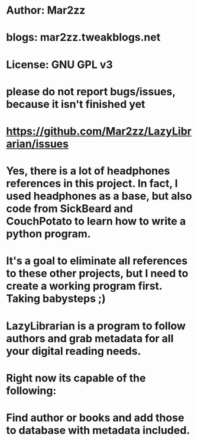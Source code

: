 # Author:  Mar2zz
# blogs: mar2zz.tweakblogs.net
# License: GNU GPL v3

# please do not report bugs/issues, because it isn't finished yet
# https://github.com/Mar2zz/LazyLibrarian/issues

# Yes, there is a lot of headphones references in this project. In fact, I used headphones as a base, but also code from SickBeard and CouchPotato to learn how to write a python program.
# It's a goal to eliminate all references to these other projects, but I need to create a working program first. Taking babysteps ;)

# LazyLibrarian is a program to follow authors and grab metadata for all your digital reading needs.

# Right now its capable of the following:
# Find author or books and add those to database with metadata included.




